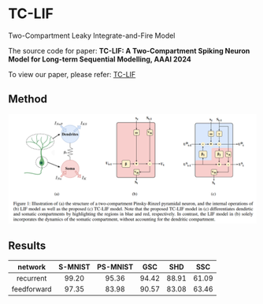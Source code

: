 # TC-LIF
Two-Compartment Leaky Integrate-and-Fire Model

The source code for paper: **TC-LIF: A Two-Compartment Spiking Neuron Model for Long-term Sequential Modelling, AAAI 2024**

To view our paper, please refer: [TC-LIF](https://arxiv.org/abs/2308.13250)

## Method
![image](https://github.com/ZhangShimin1/TC-LIF/blob/main/figs/method.png)

## Results
| network | S-MNIST | PS-MNIST | GSC | SHD | SSC |
|:-----:|:-----:|:-----:|:-----:|:-----:|:-----:|
| recurrent | 99.20 | 95.36 | 94.42 | 88.91 | 61.09 |
| feedforward | 97.35 | 83.98 | 90.57 | 83.08 | 63.46 |
